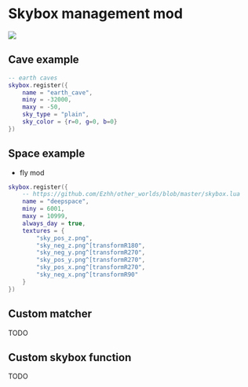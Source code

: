 
# Skybox management mod

![](https://github.com/pandorabox-io/skybox/workflows/luacheck/badge.svg)


## Cave example

```lua
-- earth caves
skybox.register({
	name = "earth_cave",
	miny = -32000,
	maxy = -50,
	sky_type = "plain",
	sky_color = {r=0, g=0, b=0}
})
```


## Space example
* fly mod

```lua
skybox.register({
	-- https://github.com/Ezhh/other_worlds/blob/master/skybox.lua
	name = "deepspace",
	miny = 6001,
	maxy = 10999,
	always_day = true,
	textures = {
		"sky_pos_z.png",
		"sky_neg_z.png^[transformR180",
		"sky_neg_y.png^[transformR270",
		"sky_pos_y.png^[transformR270",
		"sky_pos_x.png^[transformR270",
		"sky_neg_x.png^[transformR90"
	}
})

```

## Custom matcher

TODO

## Custom skybox function

TODO

